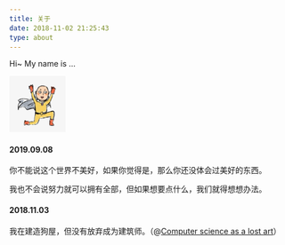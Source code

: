 ```yaml
---
title: 关于
date: 2018-11-02 21:25:43
type: about
---
```


Hi~ My name is ...

<img src="avatar.jpg" width="20%" height="20%" style="margin-left:0; box-shadow: 0 0 0px #fff;">

#### 2019.09.08

你不能说这个世界不美好，如果你觉得是，那么你还没体会过美好的东西。

我也不会说努力就可以拥有全部，但如果想要点什么，我们就得想想办法。

#### 2018.11.03

我在建造狗屋，但没有放弃成为建筑师。（@[Computer science as a lost art](http://rubyhacker.com/blog2/20150917.html)）
